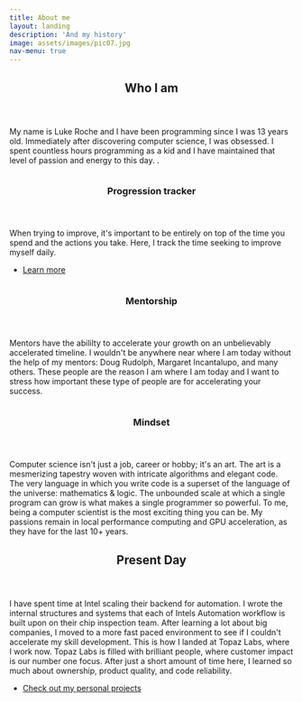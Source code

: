 ```yaml
---
title: About me
layout: landing
description: 'And my history'
image: assets/images/pic07.jpg
nav-menu: true
---
```


<!-- Main -->
<div id="main">

<!-- One -->
<section id="one">
	<div class="inner">
		<header class="major">
			<h2>Who I am</h2>
		</header>
		<p>My name is Luke Roche and I have been programming since I was 13 years old. Immediately after discovering computer science, I was obsessed. I spent countless hours programming as a kid and I have maintained that level of passion and energy to this day. .</p>
	</div>
</section>

<!-- Two -->
<section id="two" class="spotlights">
	<section>
		<a href="" class="image">
			<img src="{% link assets/images/pic08.jpg %}" alt="" data-position="center center" />
		</a>
		<div class="content">
			<div class="inner">
				<header class="major">
					<h3>Progression tracker</h3>
				</header>
				<p>When trying to improve, it's important to be entirely on top of the time you spend and the actions you take. Here, I track the time seeking to improve myself daily.</p>
				<ul class="actions">
					<li><a href="learning_blog.html" class="button">Learn more</a></li>
				</ul>
			</div>
		</div>
	</section>
	<section>
		<a href="" class="image">
			<img src="{% link assets/images/pic09.jpg %}" alt="" data-position="top center" />
		</a>
		<div class="content">
			<div class="inner">
				<header class="major">
					<h3>Mentorship</h3>
				</header>
				<p>Mentors have the abililty to accelerate your growth on an unbelievably accelerated timeline. I wouldn't be anywhere near where I am today without the help of my mentors: Doug Rudolph, Margaret Incantalupo, and many others. These people are the reason I am where I am today and I want to stress how important these type of people are for accelerating your success. </p>
				<!-- <ul class="actions">
					<li><a href="generic.html" class="button">Learn more</a></li>
				</ul> -->
			</div>
		</div>
	</section>
	<section>
		<a href="" class="image">
			<img src="{% link assets/images/pic10.jpg %}" alt="" data-position="25% 25%" />
		</a>
		<div class="content">
			<div class="inner">
				<header class="major">
					<h3>Mindset</h3>
				</header>
				<p>Computer science isn't just a job, career or hobby; it's an art. The art is a mesmerizing tapestry woven with intricate algorithms and elegant code. The very language in which you write code is a superset of the language of the universe: mathematics & logic. The unbounded scale at which a single program can grow is what makes a single programmer so powerful. To me, being a computer scientist is the most exciting thing you can be. My passions remain in local performance computing and GPU acceleration, as they have for the last 10+ years.</p>
				<!-- <ul class="actions">
					<li><a href="generic.html" class="button">Learn more</a></li>
				</ul> --> 
			</div>
		</div>
	</section>
</section>

<!-- Three -->
<section id="three">
	<div class="inner">
		<header class="major">
			<h2>Present Day</h2>
		</header>
		<p>I have spent time at Intel scaling their backend for automation. I wrote the internal structures and systems that each of Intels Automation workflow is built upon on their chip inspection team. After learning a lot about big companies, I moved to a more fast paced environment to see if I couldn't accelerate my skill development. This is how I landed at Topaz Labs, where I work now. Topaz Labs is filled with brilliant people, where customer impact is our number one focus. After just a short amount of time here, I learned so much about ownership, product quality, and code reliability. </p>
		<ul class="actions">
			<li><a href="Projects.html" class="button next">Check out my personal projects</a></li>
		</ul>
	</div>
</section>

</div>
